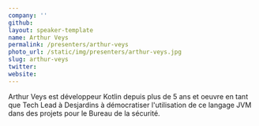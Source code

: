 ```yaml
---
company: ''
github: 
layout: speaker-template
name: Arthur Veys
permalink: /presenters/arthur-veys
photo_url: /static/img/presenters/arthur-veys.jpg
slug: arthur-veys
twitter: 
website: 
---
```


Arthur Veys est développeur Kotlin depuis plus de 5 ans et oeuvre en tant que Tech Lead à Desjardins à démocratiser l'utilisation de ce langage JVM dans des projets pour le Bureau de la sécurité.
